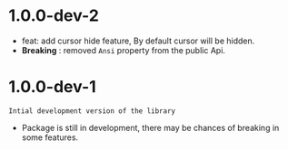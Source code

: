 # 1.0.0-dev-2
  - feat: add cursor hide feature, By default cursor will be hidden.
  - __Breaking__ : removed `Ansi` property from the public Api.
  

# 1.0.0-dev-1
    Intial development version of the library
  - Package is still in development, there may be chances of breaking in some features.

